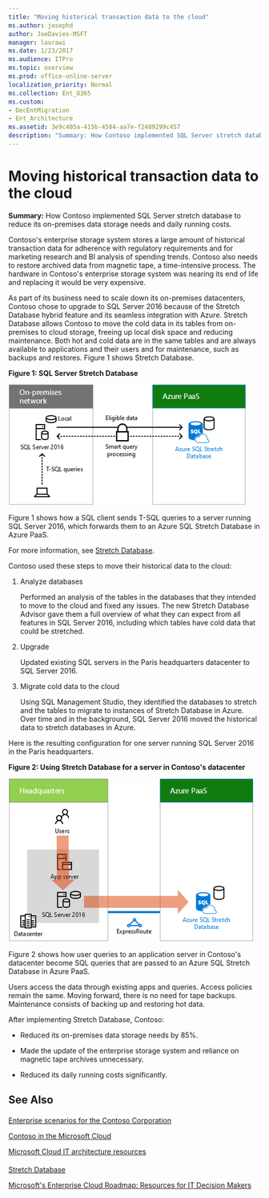 ```yaml
---
title: "Moving historical transaction data to the cloud"
ms.author: josephd
author: JoeDavies-MSFT
manager: laurawi
ms.date: 1/23/2017
ms.audience: ITPro
ms.topic: overview
ms.prod: office-online-server
localization_priority: Normal
ms.collection: Ent_O365
ms.custom:
- DecEntMigration
- Ent_Architecture
ms.assetid: 3e9c405a-415b-4584-aa7e-f2489299c457
description: "Summary: How Contoso implemented SQL Server stretch database to reduce its on-premises data storage needs and daily running costs."
---
```


# Moving historical transaction data to the cloud

 **Summary:** How Contoso implemented SQL Server stretch database to reduce its on-premises data storage needs and daily running costs.
  
Contoso's enterprise storage system stores a large amount of historical transaction data for adherence with regulatory requirements and for marketing research and BI analysis of spending trends. Contoso also needs to restore archived data from magnetic tape, a time-intensive process. The hardware in Contoso's enterprise storage system was nearing its end of life and replacing it would be very expensive. 
  
As part of its business need to scale down its on-premises datacenters, Contoso chose to upgrade to SQL Server 2016 because of the Stretch Database hybrid feature and its seamless integration with Azure. Stretch Database allows Contoso to move the cold data in its tables from on-premises to cloud storage, freeing up local disk space and reducing maintenance. Both hot and cold data are in the same tables and are always available to applications and their users and for maintenance, such as backups and restores. Figure 1 shows Stretch Database.
  
**Figure 1: SQL Server Stretch Database**

![SQL Server Stretch Database as a hybrid data solution](images/Contoso_Poster/StretchDB01.png)
  
Figure 1 shows how a SQL client sends T-SQL queries to a server running SQL Server 2016, which forwards them to an Azure SQL Stretch Database in Azure PaaS.
  
For more information, see [Stretch Database](https://msdn.microsoft.com/library/dn935011.aspx).
  
Contoso used these steps to move their historical data to the cloud:
  
1. Analyze databases
    
    Performed an analysis of the tables in the databases that they intended to move to the cloud and fixed any issues. The new Stretch Database Advisor gave them a full overview of what they can expect from all features in SQL Server 2016, including which tables have cold data that could be stretched.
    
2. Upgrade
    
    Updated existing SQL servers in the Paris headquarters datacenter to SQL Server 2016.
    
3. Migrate cold data to the cloud
    
    Using SQL Management Studio, they identified the databases to stretch and the tables to migrate to instances of Stretch Database in Azure. Over time and in the background, SQL Server 2016 moved the historical data to stretch databases in Azure.
    
Here is the resulting configuration for one server running SQL Server 2016 in the Paris headquarters.
  
**Figure 2: Using Stretch Database for a server in Contoso's datacenter**

![Contoso's configuration SQL Server Stretch Database for a single computer running SQL Server](images/Contoso_Poster/StretchDB02.png)

  
Figure 2 shows how user queries to an application server in Contoso's datacenter become SQL queries that are passed to an Azure SQL Stretch Database in Azure PaaS.
  
Users access the data through existing apps and queries. Access policies remain the same. Moving forward, there is no need for tape backups. Maintenance consists of backing up and restoring hot data.
  
After implementing Stretch Database, Contoso:
  
- Reduced its on-premises data storage needs by 85%.
    
- Made the update of the enterprise storage system and reliance on magnetic tape archives unnecessary.
    
- Reduced its daily running costs significantly.
    
## See Also

#### 

[Enterprise scenarios for the Contoso Corporation](enterprise-scenarios-for-the-contoso-corporation.md)
  
[Contoso in the Microsoft Cloud](contoso-in-the-microsoft-cloud.md)
  
[Microsoft Cloud IT architecture resources](microsoft-cloud-it-architecture-resources.md)
#### 

[Stretch Database](https://msdn.microsoft.com/library/dn935011.aspx)
  
[Microsoft's Enterprise Cloud Roadmap: Resources for IT Decision Makers](https://sway.com/FJ2xsyWtkJc2taRD)

